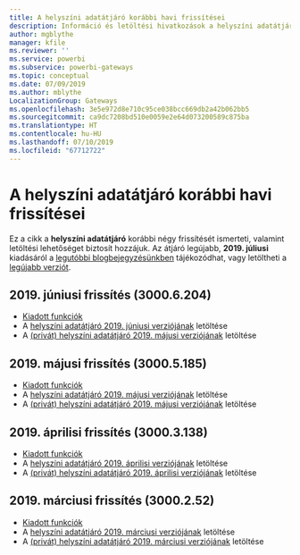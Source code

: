 ```yaml
---
title: A helyszíni adatátjáró korábbi havi frissítései
description: Információ és letöltési hivatkozások a helyszíni adatátjáró korábbi verzióihoz.
author: mgblythe
manager: kfile
ms.reviewer: ''
ms.service: powerbi
ms.subservice: powerbi-gateways
ms.topic: conceptual
ms.date: 07/09/2019
ms.author: mblythe
LocalizationGroup: Gateways
ms.openlocfilehash: 3e5e972d8e710c95ce038bcc669db2a42b062bb5
ms.sourcegitcommit: ca9dc7208bd510e0059e2e64d073200589c875ba
ms.translationtype: HT
ms.contentlocale: hu-HU
ms.lasthandoff: 07/10/2019
ms.locfileid: "67712722"
---
```

# <a name="previous-monthly-updates-to-the-on-premises-data-gateway"></a>A helyszíni adatátjáró korábbi havi frissítései

Ez a cikk a **helyszíni adatátjáró** korábbi négy frissítését ismerteti, valamint letöltési lehetőséget biztosít hozzájuk.  Az átjáró legújabb, **2019. júliusi** kiadásáról a [legutóbbi blogbejegyzésünkben](https://powerbi.microsoft.com/blog/on-premises-data-gateway-july-2019-update-is-now-available/) tájékozódhat, vagy letöltheti a [legújabb verziót](https://go.microsoft.com/fwlink/?LinkId=820925&clcid=0x409).

## <a name="june-2019-update-30006204"></a>2019. júniusi frissítés (3000.6.204)

- [Kiadott funkciók](https://powerbi.microsoft.com/blog/on-premises-data-gateway-june-2019-update-is-now-available/)
- A [helyszíni adatátjáró 2019. júniusi verziójának](http://download.microsoft.com/download/D/A/1/DA1FDDB8-6DA8-4F50-B4D0-18019591E182/GatewayInstall-19-06.exe) letöltése
- A [(privát) helyszíni adatátjáró 2019. májusi verziójának](http://download.microsoft.com/download/6/0/2/602A459E-E1A3-4FB9-B07F-FC2B60881900/On-premises%20data%20gateway%20(personal%20mode)-19-06.exe) letöltése

## <a name="may-2019-update-30005185"></a>2019. májusi frissítés (3000.5.185)

- [Kiadott funkciók](https://powerbi.microsoft.com/blog/on-premises-data-gateway-may-2019-update-is-now-available)
- A [helyszíni adatátjáró 2019. májusi verziójának](http://download.microsoft.com/download/D/A/1/DA1FDDB8-6DA8-4F50-B4D0-18019591E182/GatewayInstall-19-05.exe) letöltése
- A [(privát) helyszíni adatátjáró 2019. májusi verziójának](http://download.microsoft.com/download/6/0/2/602A459E-E1A3-4FB9-B07F-FC2B60881900/On-premises%20data%20gateway%20(personal%20mode)-19-05.exe) letöltése

## <a name="april-2019-update-30003138"></a>2019. áprilisi frissítés (3000.3.138)

- [Kiadott funkciók](https://powerbi.microsoft.com/blog/on-premises-data-gateway-april-2019-update-is-now-available)
- A [helyszíni adatátjáró 2019. áprilisi verziójának](http://download.microsoft.com/download/D/A/1/DA1FDDB8-6DA8-4F50-B4D0-18019591E182/GatewayInstall-19-04.exe) letöltése
- A [(privát) helyszíni adatátjáró 2019. áprilisi verziójának](http://download.microsoft.com/download/6/0/2/602A459E-E1A3-4FB9-B07F-FC2B60881900/On-premises%20data%20gateway%20(personal%20mode)-19-04.exe) letöltése

## <a name="march-2019-update-3000252"></a>2019. márciusi frissítés (3000.2.52)

- [Kiadott funkciók](https://powerbi.microsoft.com/blog/on-premises-data-gateway-march-2019-update-is-now-available)
- A [helyszíni adatátjáró 2019. márciusi verziójának](http://download.microsoft.com/download/D/A/1/DA1FDDB8-6DA8-4F50-B4D0-18019591E182/GatewayInstall-19-03.exe) letöltése
- A [(privát) helyszíni adatátjáró 2019. márciusi verziójának](http://download.microsoft.com/download/6/0/2/602A459E-E1A3-4FB9-B07F-FC2B60881900/On-premises%20data%20gateway%20(personal%20mode)-19-03.exe) letöltése
